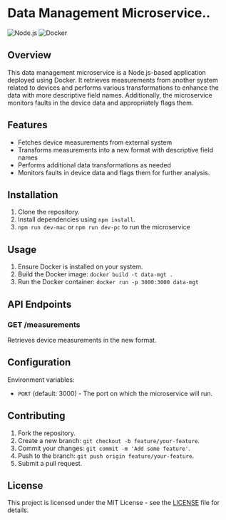 # Data Management Microservice..

![Node.js](https://img.shields.io/badge/node-%3E%3D%2012.0.0-brightgreen.svg)
![Docker](https://img.shields.io/docker/v/<your_docker_username>/iot-measurements-microservice)

## Overview

This data management microservice is a Node.js-based application deployed using Docker. It retrieves measurements from another system related to devices and performs various transformations to enhance the data with more descriptive field names. Additionally, the microservice monitors faults in the device data and appropriately flags them.

## Features

- Fetches device measurements from external system
- Transforms measurements into a new format with descriptive field names
- Performs additional data transformations as needed
- Monitors faults in device data and flags them for further analysis.

## Installation

1. Clone the repository.
2. Install dependencies using `npm install`.
3. `npm run dev-mac` or `npm run dev-pc` to run the microservice

## Usage

1. Ensure Docker is installed on your system.
2. Build the Docker image: `docker build -t data-mgt .`
3. Run the Docker container: `docker run -p 3000:3000 data-mgt`

## API Endpoints

### GET /measurements

Retrieves device measurements in the new format.

## Configuration

Environment variables:

- `PORT` (default: 3000) - The port on which the microservice will run.

## Contributing

1. Fork the repository.
2. Create a new branch: `git checkout -b feature/your-feature`.
3. Commit your changes: `git commit -m 'Add some feature'`.
4. Push to the branch: `git push origin feature/your-feature`.
5. Submit a pull request.

## License

This project is licensed under the MIT License - see the [LICENSE](LICENSE) file for details.
